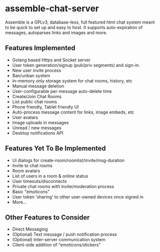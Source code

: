 # assemble-chat-server
Assemble is a GPLv3, database-less, full featured html chat system meant to be quick to set up and easy to host. It supports auto-expiration of messages, autoparses links and images and more.

## Features Implemented
* Golang based Https and Socket server
* User token generation/signup (pub/priv segments) and sign-in.
* New user invite process
* Ban/unban system
* In-memory only storage system for chat rooms, history, etc
* Manual message deletion
* User-configurable per-message auto-delete time
* Create/Join Chat Rooms
* List public chat rooms
* Phone friendly, Tablet friendly UI
* Auto-process message content for links, image embeds, etc
* User avatars
* Image uploads in messages
* Unread / new messages
* Desktop notifications API

## Features Yet To Be Implemented
* Ui dialogs for create-room/roomlist/invite/msg-duration
* Invite to chat rooms
* Room avatars
* List of users in a room & online status
* User timeouts/disconnects
* Private chat rooms with invite/moderation process
* Basic "emoticons"
* User token 'sharing' to other user-owned devices once signed in
* More...

## Other Features to Consider
* Direct Messaging
* (Optional) Text message / push notification process
* (Optional) Inter-server communication system
* Client-side addition of "emoticons/stickers"

